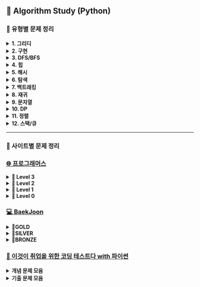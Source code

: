 ## 🍄 Algorithm Study (Python)
### 📍 유형별 문제 정리
<details>
<summary><b>1. 그리디 </b></summary>

| 출처 | 문제 이름 | 세부 유형 | 난이도 | 문제 | 풀이 | 풀이 횟수 |
|:-------------------:|:-------------:|:-----------:|:----:|:-------:|:-------:|:--------:|
| 프로그래머스 | 단속 카메라 | 그리디 | Lv3 | [문제](https://school.programmers.co.kr/learn/courses/30/lessons/42884) | [풀이](https://github.com/yougi8/CodingTestStudy/blob/main/%ED%94%84%EB%A1%9C%EA%B7%B8%EB%9E%98%EB%A8%B8%EC%8A%A4/%EB%8B%A8%EC%86%8D%EC%B9%B4%EB%A9%94%EB%9D%BC.py) | 🔥 |
| | 마법의 엘리베이터 | 그리디, 수학 | Lv2 | [문제](https://school.programmers.co.kr/learn/courses/30/lessons/148653) | [풀이](https://github.com/yougi8/CodingTestStudy/blob/main/%ED%94%84%EB%A1%9C%EA%B7%B8%EB%9E%98%EB%A8%B8%EC%8A%A4/magicElevator.py) | 🔥 | 
| | 조이스틱 | 그리디 | Lv2 | [문제](https://school.programmers.co.kr/learn/courses/30/lessons/42860) | [풀이](https://github.com/yougi8/CodingTestStudy/blob/main/%ED%94%84%EB%A1%9C%EA%B7%B8%EB%9E%98%EB%A8%B8%EC%8A%A4/%EC%A1%B0%EC%9D%B4%EC%8A%A4%ED%8B%B1.py) | 🔥 |
| | 체육복 | 연습문제 | lv1 | [문제](https://school.programmers.co.kr/learn/courses/30/lessons/42862) | [풀이](https://github.com/yougi8/CodingTestStudy/blob/main/%ED%94%84%EB%A1%9C%EA%B7%B8%EB%9E%98%EB%A8%B8%EC%8A%A4/gymSuit.py) | 🔥 | 
| 백준 | 행복 유치원 | 그리디 | Gold5 | [문제](https://www.acmicpc.net/problem/13164) | [풀이](https://github.com/yougi8/CodingTestStudy/blob/main/Baekjoon/greedy/happyKinderGarden.py) | 🔥 | 
| | 주식 | 그리디 | Silver2 | [문제](https://www.acmicpc.net/problem/11501) | [풀이](https://github.com/yougi8/CodingTestStudy/blob/main/Baekjoon/%EC%BD%94%ED%85%8C%EB%AC%B8%EC%A0%9C%EC%A7%91/%EC%A3%BC%EC%8B%9D.py) | 🔥 | 
| | 2+1 세일 | 그리디 | Silver4 | [문제](https://www.acmicpc.net/problem/11508) | [풀이](https://github.com/yougi8/CodingTestStudy/blob/main/Baekjoon/greedy/buy2get1.py) | 🔥 |
| | 로프 | 그리디 | Silver4 | [문제](https://www.acmicpc.net/problem/2217) | [풀이](https://github.com/yougi8/CodingTestStudy/blob/main/Baekjoon/greedy/rope.py) | 🔥 | 
| | 사과 담기 게임 | Silver5 | [문제](https://www.acmicpc.net/problem/2828) | [풀이](https://github.com/yougi8/CodingTestStudy/blob/main/Baekjoon/greedy/apple.py) | 🔥 |
| | 거스름돈 | Silver5 | [문제](https://www.acmicpc.net/problem/14916) | [풀이](https://github.com/yougi8/CodingTestStudy/blob/main/Baekjoon/greedy/change.py) | 🔥 | 
</details>

<details>
<summary><b>2. 구현 </b></summary>

| 출처 | 문제 이름 | 세부 유형  | 난이도 | 문제 | 풀이 | 풀이 횟수 |
|:---------:|:-----------------:|:---------:|:----:|:-------:|:-------:|:--------:|
| 프로그래머스 | 최고의 집합 | 구현 | Lv3 | [문제](https://school.programmers.co.kr/learn/courses/30/lessons/12938) | 풀이 | 🔥 |
| | 셔틀버스 | 구현+문자열 | Lv3 | [문제](https://school.programmers.co.kr/learn/courses/30/lessons/17678) | [풀이](https://github.com/yougi8/CodingTestStudy/blob/main/%ED%94%84%EB%A1%9C%EA%B7%B8%EB%9E%98%EB%A8%B8%EC%8A%A4/%EC%85%94%ED%8B%80%EB%B2%84%EC%8A%A4.py) | 🔥 |
| | 자물쇠와 열쇠 | 구현+완전탐색 | Lv3 | [문제](https://school.programmers.co.kr/learn/courses/30/lessons/60059) | [풀이](https://github.com/yougi8/CodingTestStudy/blob/main/%ED%94%84%EB%A1%9C%EA%B7%B8%EB%9E%98%EB%A8%B8%EC%8A%A4/%EC%9E%90%EB%AC%BC%EC%87%A0%EC%99%80%EC%97%B4%EC%87%A0.py) | 🔥 |
| | 풍선 터트리기 | 구현,수학 | Lv3 | [문제](https://school.programmers.co.kr/learn/courses/30/lessons/68646) | [풀이](https://github.com/yougi8/CodingTestStudy/blob/main/%ED%94%84%EB%A1%9C%EA%B7%B8%EB%9E%98%EB%A8%B8%EC%8A%A4/%ED%92%8D%EC%84%A0%ED%84%B0%EB%9C%A8%EB%A6%AC%EA%B8%B0.py) | 🔥 |  
| | 인사고과 | 구현 | Lv3 | [문제](https://school.programmers.co.kr/learn/courses/30/lessons/152995) | [풀이](https://github.com/yougi8/CodingTestStudy/blob/main/%ED%94%84%EB%A1%9C%EA%B7%B8%EB%9E%98%EB%A8%B8%EC%8A%A4/%EC%9D%B8%EC%82%AC%EA%B3%A0%EA%B3%BC.py) | 🔥 | 
| | 예상 대진표 | 구현 | Lv2 | [문제](https://school.programmers.co.kr/learn/courses/30/lessons/12985) | [풀이](https://github.com/yougi8/CodingTestStudy/blob/main/%ED%94%84%EB%A1%9C%EA%B7%B8%EB%9E%98%EB%A8%B8%EC%8A%A4/tournament.py) | 🔥 |
| | 땅따먹기 | 구현 | Lv2 | [문제](https://school.programmers.co.kr/learn/courses/30/lessons/12913) | [풀이](https://github.com/yougi8/CodingTestStudy/blob/main/%ED%94%84%EB%A1%9C%EA%B7%B8%EB%9E%98%EB%A8%B8%EC%8A%A4/%EB%95%85%EB%94%B0%EB%A8%B9%EA%B8%B0.py) | 🔥 |
| | 혼자 놀기의 달인 | 구현 | Lv2 | [문제](https://school.programmers.co.kr/learn/courses/30/lessons/131130) | [풀이](https://github.com/yougi8/CodingTestStudy/blob/main/%ED%94%84%EB%A1%9C%EA%B7%B8%EB%9E%98%EB%A8%B8%EC%8A%A4/%ED%98%BC%EC%9E%90%EB%86%80%EA%B8%B0%EC%9D%98%EB%8B%AC%EC%9D%B8.py) | 🔥 |
| | 광물 캐기 | 구현 | Lv2 | [문제](https://school.programmers.co.kr/learn/courses/30/lessons/172927) | [풀이](https://github.com/yougi8/CodingTestStudy/blob/main/%ED%94%84%EB%A1%9C%EA%B7%B8%EB%9E%98%EB%A8%B8%EC%8A%A4/%EA%B4%91%EB%AC%BC%EC%BA%90%EA%B8%B0.py) | 🔥 | 
| | 연속된 부분 수열의 합 | 구현, 투포인터 | Lv2 | [문제](https://school.programmers.co.kr/learn/courses/30/lessons/178870) | [풀이](https://github.com/yougi8/CodingTestStudy/blob/main/%ED%94%84%EB%A1%9C%EA%B7%B8%EB%9E%98%EB%A8%B8%EC%8A%A4/%EC%97%B0%EC%86%8D%EB%90%9C%EB%B6%80%EB%B6%84%EC%88%98%EC%97%B4%EC%9D%98%ED%95%A9.py) | 🔥 | 
| | 두 정수 사이의 합 | 연습문제 | Lv1 | [문제](https://school.programmers.co.kr/learn/courses/30/lessons/12912) | [풀이](https://github.com/yougi8/CodingTestStudy/blob/main/%ED%94%84%EB%A1%9C%EA%B7%B8%EB%9E%98%EB%A8%B8%EC%8A%A4/int_sum.py) | 🔥 |
| | 직사각형 별찍기 | 연습문제 | Lv1 | [문제](https://school.programmers.co.kr/learn/courses/30/lessons/12969) | [풀이](https://github.com/yougi8/CodingTestStudy/blob/main/%ED%94%84%EB%A1%9C%EA%B7%B8%EB%9E%98%EB%A8%B8%EC%8A%A4/rectangleStar.py) | 🔥 | 
| | 부족한 금액 계산하기 | 연습문제, 수학 | Lv1 | [문제](https://school.programmers.co.kr/learn/courses/30/lessons/82612) | [풀이](https://github.com/yougi8/CodingTestStudy/blob/main/%ED%94%84%EB%A1%9C%EA%B7%B8%EB%9E%98%EB%A8%B8%EC%8A%A4/lessCost.py) | 🔥 |
| | 바탕화면 정리하기 | 연습문제, 최단거리 | Lv1 | [문제](https://school.programmers.co.kr/learn/courses/30/lessons/161990) | [풀이](https://github.com/yougi8/CodingTestStudy/blob/main/%ED%94%84%EB%A1%9C%EA%B7%B8%EB%9E%98%EB%A8%B8%EC%8A%A4/window.py) | 🔥 | 
| | 콜라츠 추측 | 연습문제 | Lv1 | [문제](https://school.programmers.co.kr/learn/courses/30/lessons/12943) | [풀이](https://github.com/yougi8/CodingTestStudy/blob/main/%ED%94%84%EB%A1%9C%EA%B7%B8%EB%9E%98%EB%A8%B8%EC%8A%A4/collatz.py) | 🔥 |
| | 카페 확장 | 구현 | pccp | [문제](https://school.programmers.co.kr/learn/courses/15009/lessons/121689) | 풀이 | 🔥 |
| | 실습용 로봇 | 구현 | pccp | [문제](https://school.programmers.co.kr/learn/courses/15009/lessons/121687) | 풀이 | 🔥 | 
| 백준 | 상어 초등학교 | 구현 | Gold5 | [문제](https://www.acmicpc.net/problem/21608) | [풀이](https://github.com/yougi8/CodingTestStudy/blob/main/Baekjoon/%EC%83%81%EC%96%B4%EC%B4%88%EB%93%B1%ED%95%99%EA%B5%90.py) | 🔥 | 
| | 벌집 | 구현, 수학 | Bronze2 | [문제](https://www.acmicpc.net/problem/2292) | [풀이](https://github.com/yougi8/CodingTestStudy/blob/main/Baekjoon/%EC%BD%94%ED%85%8C%EB%AC%B8%EC%A0%9C%EC%A7%91/%EB%B2%8C%EC%A7%91.py) | 🔥 | 
| | ZOAC4 | 구현, 수학 | Bronze3 | [문제](https://www.acmicpc.net/problem/23971) | [풀이](https://github.com/yougi8/CodingTestStudy/blob/main/Baekjoon/%EC%BD%94%ED%85%8C%EB%AC%B8%EC%A0%9C%EC%A7%91/zoac4.py) | 🔥 |
| | 삼각형과 세 변 | 구현, 수학 | Bronze3 | [문제](https://www.acmicpc.net/problem/5073) | [풀이](https://github.com/yougi8/CodingTestStudy/blob/main/Baekjoon/%EC%BD%94%ED%85%8C%EB%AC%B8%EC%A0%9C%EC%A7%91/%EC%82%BC%EA%B0%81%ED%98%95%EA%B3%BC%EC%84%B8%EB%B3%80.py) | 🔥 |

</details>

<details>
<summary><b>3. DFS/BFS </b></summary>

| 출처 | 문제 이름 | 세부 유형 | 난이도 | 문제 | 풀이 | 풀이 횟수 |
|:-----------------:|:------------:|:---------:|:----:|:-------:|:-------:|:--------:|
| 프로그래머스 | 가장 먼 노드 | BFS | Lv3 | [문제](https://school.programmers.co.kr/learn/courses/30/lessons/49189) | 풀이 | 🔥 |
| | 여행 경로 | DFS | Lv3 | [문제](https://school.programmers.co.kr/learn/courses/30/lessons/43164) | 풀이 | 🔥 |
| | 네트워크 | DFS | Lv3 | [문제](https://school.programmers.co.kr/learn/courses/30/lessons/43162) | [풀이](https://github.com/yougi8/CodingTestStudy/blob/main/%ED%94%84%EB%A1%9C%EA%B7%B8%EB%9E%98%EB%A8%B8%EC%8A%A4/network.py) | 🔥 |
| | 부대복귀 | BFS | Lv3 | [문제](https://school.programmers.co.kr/learn/courses/30/lessons/132266) | [풀이](https://github.com/yougi8/CodingTestStudy/blob/main/%ED%94%84%EB%A1%9C%EA%B7%B8%EB%9E%98%EB%A8%B8%EC%8A%A4/%EB%B6%80%EB%8C%80%EB%B3%B5%EA%B7%80.py) | 🔥 |
| | 순위 | BFS | Lv3 | [문제](https://school.programmers.co.kr/learn/courses/30/lessons/49191) | 풀이 | 🔥 | 
| | 피로도 | | Lv2 | [문제](https://school.programmers.co.kr/learn/courses/30/lessons/87946) | 풀이 | 🔥 | 
| | 리코쳇 로봇 | BFS | Lv2 | [문제](https://school.programmers.co.kr/learn/courses/30/lessons/169199) | 풀이 | 🔥 |
| | 거리두기 확인하기 | DFS | Lv2 | [문제](https://school.programmers.co.kr/learn/courses/30/lessons/81302) | 풀이 | 🔥 |
| | 석유시추 | DFS | Lv2 | [문제](https://school.programmers.co.kr/learn/courses/30/lessons/131130) | [풀이](https://github.com/yougi8/CodingTestStudy/blob/main/%ED%94%84%EB%A1%9C%EA%B7%B8%EB%9E%98%EB%A8%B8%EC%8A%A4/%EC%84%9D%EC%9C%A0%EC%8B%9C%EC%B6%94.py) | 🔥 | 
| | 보물지도 | | pccp | [문제](https://school.programmers.co.kr/learn/courses/15009/lessons/121690) | 풀이 | 🔥 |
| 백준 | 아기 상어 | BFS | Gold3 | [문제](https://www.acmicpc.net/problem/16236) | [풀이](https://github.com/yougi8/CodingTestStudy/blob/main/Baekjoon/babyShark.py) | 🔥 | 
| | 토마토 | BFS | Gold5 | [문제](https://www.acmicpc.net/problem/7576) | [풀이](https://github.com/yougi8/CodingTestStudy/blob/main/Baekjoon/dfs_bfs/bfs_tomato.py) | 🔥 | 
| | 나이트의 이동 | BFS | Silver1 | [문제](https://www.acmicpc.net/problem/7562) | [풀이](https://github.com/yougi8/CodingTestStudy/blob/main/Baekjoon/dfs_bfs/knight_move.py) | 🔥 |
| | 숨바꼭질 | BFS | Silver1 | [문제](https://www.acmicpc.net/problem/1697) | [풀이](https://github.com/yougi8/CodingTestStudy/blob/main/Baekjoon/dfs_bfs/bfs_hideAndSeek.py) | 🔥 |
| | 스타트링크 | BFS | Silver1 | [문제](https://www.acmicpc.net/problem/5014) | [풀이](https://github.com/yougi8/CodingTestStudy/blob/main/Baekjoon/dfs_bfs/bfs_startLink.py) | 🔥 |
| | 쉬운 최단거리 | BFS | Silver1 | [문제](https://www.acmicpc.net/problem/14940) | [풀이](https://github.com/yougi8/CodingTestStudy/blob/main/Baekjoon/%EC%89%AC%EC%9A%B4%EC%B5%9C%EB%8B%A8%EA%B1%B0%EB%A6%AC.py) | 🔥 | 
| | 유기농 배추 | DFS | Silver2 | [문제](https://www.acmicpc.net/problem/1012) | [풀이](https://github.com/yougi8/CodingTestStudy/blob/main/Baekjoon/dfs_bfs/dfs_cabbage_recursive.py) | 🔥 |
| | 특정 거리의 도시 찾기 | BFS | Silver2 | [문제](https://www.acmicpc.net/problem/18352) | [풀이](https://github.com/yougi8/CodingTestStudy/blob/main/%EC%9D%B4%EC%BD%94%ED%85%8C/%EA%B8%B0%EC%B6%9C%EB%AC%B8%EC%A0%9C/13_DFS_BFS/test_15_distanceCity.py) | 🔥 |
</details>

<details>
<summary><b>4. 힙 </b></summary>

| 출처 | 문제 이름 | 세부 유형 | 난이도 | 문제 | 풀이 | 풀이 횟수 |
|:-----------------:|:------------:|:---------:|:----:|:-------:|:-------:|:--------:|
| 프로그래머스 | 이중우선순위큐 | 힙 | Lv3 | [문제](https://school.programmers.co.kr/learn/courses/30/lessons/42628) | [풀이](https://github.com/yougi8/CodingTestStudy/blob/main/%ED%94%84%EB%A1%9C%EA%B7%B8%EB%9E%98%EB%A8%B8%EC%8A%A4/%EC%9D%B4%EC%A4%91%EC%9A%B0%EC%84%A0%EC%88%9C%EC%9C%84%ED%81%90.py) | 🔥 |
| | 디펜스 게임 | 힙 | Lv2 | [문제](https://school.programmers.co.kr/learn/courses/30/lessons/142085) | [풀이](https://github.com/yougi8/CodingTestStudy/blob/main/%ED%94%84%EB%A1%9C%EA%B7%B8%EB%9E%98%EB%A8%B8%EC%8A%A4/%EB%94%94%ED%8E%9C%EC%8A%A4%EA%B2%8C%EC%9E%84.py) | 🔥 |
| | 더 맵게 | 힙 | Lv2 | [문제](https://school.programmers.co.kr/learn/courses/30/lessons/42626) | [풀이](https://github.com/yougi8/CodingTestStudy/blob/main/%ED%94%84%EB%A1%9C%EA%B7%B8%EB%9E%98%EB%A8%B8%EC%8A%A4/%EB%8D%94%EB%A7%B5%EA%B2%8C.py) | 🔥 |  
| | 운영체제 | 힙 | pccp | [문제](https://school.programmers.co.kr/learn/courses/15008/lessons/121686) | [풀이](https://github.com/yougi8/CodingTestStudy/blob/main/%ED%94%84%EB%A1%9C%EA%B7%B8%EB%9E%98%EB%A8%B8%EC%8A%A4/pccp_1_4_%EC%9A%B4%EC%98%81%EC%B2%B4%EC%A0%9C.py) | 🔥 | 
| | 신입사원 교육 | 힙 | pccp | [문제](https://school.programmers.co.kr/learn/courses/15009/lessons/121688) | 풀이 | 🔥 |
| 백준 | 최소힙 | 힙 | Silver2 | [문제](https://www.acmicpc.net/problem/1927) | [풀이](https://github.com/yougi8/CodingTestStudy/blob/main/Baekjoon/%EC%BD%94%ED%85%8C%EB%AC%B8%EC%A0%9C%EC%A7%91/%EC%B5%9C%EC%86%8C%ED%9E%99.py) | 🔥 | 
</details>

<details>
<summary><b>5. 해시 </b></summary>

| 출처 | 문제 이름 | 세부 유형 | 난이도 | 문제 | 풀이 | 풀이 횟수 |
|:-----------------:|:------------:|:---------:|:----:|:-------:|:-------:|:--------:|
| 프로그래머스 | 베스트앨범 | 해시 | Lv3 | [문제](https://school.programmers.co.kr/learn/courses/30/lessons/42579) | [풀이](https://github.com/yougi8/CodingTestStudy/blob/main/%ED%94%84%EB%A1%9C%EA%B7%B8%EB%9E%98%EB%A8%B8%EC%8A%A4/%EB%B2%A0%EC%8A%A4%ED%8A%B8%EC%95%A8%EB%B2%94.py) | 🔥 |
| | 의상 | 해시 | Lv2 | [문제](https://school.programmers.co.kr/learn/courses/30/lessons/42578) | [풀이](https://github.com/yougi8/CodingTestStudy/blob/main/%ED%94%84%EB%A1%9C%EA%B7%B8%EB%9E%98%EB%A8%B8%EC%8A%A4/%EC%8B%A4%EC%8A%B5/%EB%94%95%EC%85%94%EB%84%88%EB%A6%AC(%ED%95%B4%EC%8B%9C%EB%A7%B5)/%EC%9D%98%EC%83%81.py) | 🔥 |
| | 전화번호 목록 | 해시 | Lv2 | [문제](https://school.programmers.co.kr/learn/courses/30/lessons/42577) | [풀이](https://github.com/yougi8/CodingTestStudy/blob/main/%ED%94%84%EB%A1%9C%EA%B7%B8%EB%9E%98%EB%A8%B8%EC%8A%A4/%EC%8B%A4%EC%8A%B5/%EB%94%95%EC%85%94%EB%84%88%EB%A6%AC(%ED%95%B4%EC%8B%9C%EB%A7%B5)/%EC%9D%98%EC%83%81.py) | 🔥 |
| | 할인 행사 | 해시 | Lv2 | [문제](https://school.programmers.co.kr/learn/courses/30/lessons/131127) | [풀이](https://github.com/yougi8/CodingTestStudy/blob/main/%ED%94%84%EB%A1%9C%EA%B7%B8%EB%9E%98%EB%A8%B8%EC%8A%A4/%ED%95%A0%EC%9D%B8%ED%96%89%EC%82%AC.py) | 🔥 | 
| | 시소 짝꿍 | 해시 | Lv2 | [문제](https://school.programmers.co.kr/learn/courses/30/lessons/152996) | 풀이() | 🔥 |
| | 성격 유형 검사하기 | 연습문제 | Lv1 | [문제](https://school.programmers.co.kr/learn/courses/30/lessons/118666) | [풀이](https://github.com/yougi8/CodingTestStudy/blob/main/%ED%94%84%EB%A1%9C%EA%B7%B8%EB%9E%98%EB%A8%B8%EC%8A%A4/mbti.py) | 🔥 | 
| | 완주하지 못한 선수 | 연습문제 | Lv1 | [문제](https://school.programmers.co.kr/learn/courses/30/lessons/42576) | [풀이](https://github.com/yougi8/CodingTestStudy/blob/main/%ED%94%84%EB%A1%9C%EA%B7%B8%EB%9E%98%EB%A8%B8%EC%8A%A4/%EC%8B%A4%EC%8A%B5/%EB%94%95%EC%85%94%EB%84%88%EB%A6%AC(%ED%95%B4%EC%8B%9C%EB%A7%B5)/%EC%99%84%EC%A3%BC%ED%95%98%EC%A7%80%EB%AA%BB%ED%95%9C%EC%84%A0%EC%88%98.py) | 🔥 | 
| 백준 | 가희와 키워드 | 해시 | Silver3 | [문제](https://acmicpc.net/problem/22233) | [풀이](https://github.com/yougi8/CodingTestStudy/blob/main/Baekjoon/%EC%BD%94%ED%85%8C%EB%AC%B8%EC%A0%9C%EC%A7%91/%EA%B0%80%ED%9D%AC%EC%99%80%ED%82%A4%EC%9B%8C%EB%93%9C.py) | 🔥 | 

</details>

<details>
<summary><b>6. 탐색 </b></summary>

| 출처 | 문제 이름 | 세부 유형 | 난이도 | 문제 | 풀이 | 풀이 횟수 |
|:-----------------:|:------------:|:---------:|:----:|:-------:|:-------:|:--------:|
| 프로그래머스 | 합승 택시 요금 | 플로이드 워셜 | Lv3 | [문제](https://school.programmers.co.kr/learn/courses/30/lessons/72413) | [풀이](https://github.com/yougi8/CodingTestStudy/blob/main/%ED%94%84%EB%A1%9C%EA%B7%B8%EB%9E%98%EB%A8%B8%EC%8A%A4/%ED%95%A9%EC%8A%B9%ED%83%9D%EC%8B%9C%EC%9A%94%EA%B8%88.py) | 🔥 |
| | 입국심사 | 이진탐색 | Lv3 | [문제](https://school.programmers.co.kr/learn/courses/30/lessons/43238) | 풀이 | 🔥 |
| | 피로도 | 완전탐색 | Lv2 | [문제](https://school.programmers.co.kr/learn/courses/30/lessons/87946) | 풀이 | 🔥 |
| | 점찍기 | 완전탐색 | Lv2 | [문제](https://school.programmers.co.kr/learn/courses/30/lessons/140107) | [풀이](https://github.com/yougi8/CodingTestStudy/blob/main/%ED%94%84%EB%A1%9C%EA%B7%B8%EB%9E%98%EB%A8%B8%EC%8A%A4/%EC%A0%90%EC%B0%8D%EA%B8%B0.py) | 🔥 | 

</details>

<details>
<summary><b>7. 백트래킹 </b></summary>

| 출처 | 문제 이름 | 세부 유형 | 난이도 | 문제 | 풀이 | 풀이 횟수 |
|:-----------------:|:------------:|:---------:|:----:|:-------:|:-------:|:--------:|
| 프로그래머스 | n-queen | 백트래킹 | Lv2 | [문제](https://school.programmers.co.kr/learn/courses/30/lessons/12952) | [풀이](https://github.com/yougi8/CodingTestStudy/blob/main/%ED%94%84%EB%A1%9C%EA%B7%B8%EB%9E%98%EB%A8%B8%EC%8A%A4/nqueen.py) | 🔥 |
</details>

<details>
<summary><b>8. 재귀 </b></summary>

| 출처 | 문제 이름 | 세부 유형 | 난이도 | 문제 | 풀이 | 풀이 횟수 |
|:-----------------:|:------------:|:---------:|:----:|:-------:|:-------:|:--------:|
| 프로그래머스 | 하노이의 탑 | 재귀 | Lv2 | [문제](https://school.programmers.co.kr/learn/courses/30/lessons/12946) | [풀이](https://github.com/yougi8/CodingTestStudy/blob/main/%ED%94%84%EB%A1%9C%EA%B7%B8%EB%9E%98%EB%A8%B8%EC%8A%A4/hanoi_top.py) | 🔥 | 
</details>

<details>
<summary><b>9. 문자열 </b></summary>

| 출처 | 문제 이름 | 세부 유형 | 난이도 | 문제 | 풀이 | 풀이 횟수 |
|:-----------------:|:------------:|:---------:|:----:|:-------:|:-------:|:--------:|
| 프로그래머스 | 가장 긴 팰린드롬 | 문자열 | Lv3 | [문제](https://school.programmers.co.kr/learn/courses/30/lessons/12904) | [풀이](https://github.com/yougi8/CodingTestStudy/blob/main/%ED%94%84%EB%A1%9C%EA%B7%B8%EB%9E%98%EB%A8%B8%EC%8A%A4/%ED%8C%B0%EB%A6%B0%EB%93%9C%EB%A1%AC.py) | 🔥 |
| | 문자열 압축 | 문자열 | Lv2 | [문제](https://school.programmers.co.kr/learn/courses/30/lessons/60057) | [풀이](https://github.com/yougi8/CodingTestStudy/blob/main/%EC%9D%B4%EC%BD%94%ED%85%8C/%EA%B8%B0%EC%B6%9C%EB%AC%B8%EC%A0%9C/12_%EA%B5%AC%ED%98%84/q10_stringCompress.py) | 🔥 | 
| | 핸드폰 번호 가리기 | 연습문제 | lv1 | [문제](https://school.programmers.co.kr/learn/courses/30/lessons/12948) | [풀이](https://github.com/yougi8/CodingTestStudy/blob/main/%ED%94%84%EB%A1%9C%EA%B7%B8%EB%9E%98%EB%A8%B8%EC%8A%A4/phoneNumber.py) | 🔥 | 
| | 문자열을 정수로 바꾸기 | 연습문제 | Lv1 | [문제](https://school.programmers.co.kr/learn/courses/30/lessons/12925) | [풀이](https://github.com/yougi8/CodingTestStudy/blob/main/%ED%94%84%EB%A1%9C%EA%B7%B8%EB%9E%98%EB%A8%B8%EC%8A%A4/stringToInt.py) | 🔥 |
| | 숫자 문자열과 영단어 | 연습문제 | Lv1 | [문제](https://school.programmers.co.kr/learn/courses/30/lessons/81301) | [풀이](https://github.com/yougi8/CodingTestStudy/blob/main/%ED%94%84%EB%A1%9C%EA%B7%B8%EB%9E%98%EB%A8%B8%EC%8A%A4/numStrEng.py) | 🔥 | 
| | 수박수박수박수박수박수? | 연습문제 | Lv1 | [문제](https://school.programmers.co.kr/learn/courses/30/lessons/12922) | [풀이](https://github.com/yougi8/CodingTestStudy/blob/main/%ED%94%84%EB%A1%9C%EA%B7%B8%EB%9E%98%EB%A8%B8%EC%8A%A4/watermelon.py) | 🔥 | 
| | 크기가 작은 부분 문자열 | 연습문제 | Lv1 | [문제](https://school.programmers.co.kr/learn/courses/30/lessons/147355) | [풀이](https://github.com/yougi8/CodingTestStudy/commit/90b7a8c7d2dd1e68dd9944a43c0fad10fad6c412) | 🔥 | 
| | 둘만의 암호 | 연습문제 | Lv1 | [문제](https://school.programmers.co.kr/learn/courses/30/lessons/155652) | [풀이](https://github.com/yougi8/CodingTestStudy/blob/main/%ED%94%84%EB%A1%9C%EA%B7%B8%EB%9E%98%EB%A8%B8%EC%8A%A4/twoSecret.py) | 🔥 | 
| | 가운데 글자 가져오기 | 연습문제 | Lv1 | [문제](https://school.programmers.co.kr/learn/courses/30/lessons/12903) | [풀이](https://github.com/yougi8/CodingTestStudy/blob/main/%ED%94%84%EB%A1%9C%EA%B7%B8%EB%9E%98%EB%A8%B8%EC%8A%A4/getMid.py) | 🔥 |
| | 가장 가까운 같은 글자 | 연습문제 | Lv1 | [문제](https://school.programmers.co.kr/learn/courses/30/lessons/142086) | [풀이](https://github.com/yougi8/CodingTestStudy/blob/main/%ED%94%84%EB%A1%9C%EA%B7%B8%EB%9E%98%EB%A8%B8%EC%8A%A4/%EC%8B%A4%EC%8A%B5/%EB%94%95%EC%85%94%EB%84%88%EB%A6%AC(%ED%95%B4%EC%8B%9C%EB%A7%B5)/%EA%B0%80%EC%9E%A5%EA%B0%80%EA%B9%8C%EC%9A%B4%EA%B0%99%EC%9D%80%EA%B8%80%EC%9E%90.py) | 🔥 | 
| 백준 | 타노스 | 문자열 | Silver3 | [문제](https://www.acmicpc.net/problem/20310) | [풀이](https://github.com/yougi8/CodingTestStudy/blob/main/Baekjoon/%EC%BD%94%ED%85%8C%EB%AC%B8%EC%A0%9C%EC%A7%91/%ED%83%80%EB%85%B8%EC%8A%A4.py) | 🔥 | 
</details>

<details>
<summary><b>10. DP </b></summary>

| 출처 | 문제 이름 | 세부 유형 | 난이도 | 문제 | 풀이 | 풀이 횟수 |
|:-----------------:|:------------:|:---------:|:----:|:-------:|:-------:|:--------:|
| 프로그래머스 | 연속 펄스 부분 수열의 합 | Lv3 | [문제](https://school.programmers.co.kr/learn/courses/30/lessons/161988) | [풀이](https://github.com/yougi8/CodingTestStudy/blob/main/%ED%94%84%EB%A1%9C%EA%B7%B8%EB%9E%98%EB%A8%B8%EC%8A%A4/%EC%97%B0%EC%86%8D%ED%8E%84%EC%8A%A4%EB%B6%80%EB%B6%84%EC%88%98%EC%97%B4%EC%9D%98%ED%95%A9.py) | 🔥 |  
| | 멀리 뛰기 | DP | Lv2 | [문제](https://school.programmers.co.kr/learn/courses/30/lessons/12914) | [풀이](https://github.com/yougi8/CodingTestStudy/commit/477a93dddc993cc220eb88348cb6a8576ffe78c0) | 🔥 |
| | 숫자 변환하기 | DP | Lv2 | [문제](https://school.programmers.co.kr/learn/courses/30/lessons/154538) | 풀이 | 🔥 |
| 백준 | 1로 만들기 | DP | Silver3 | [문제](https://www.acmicpc.net/problem/1463) | [풀이](https://github.com/yougi8/CodingTestStudy/blob/main/Baekjoon/dp/dp_makeOne.py) | 🔥 |
| | 이친수 | DP | Silver3 | [문제](https://www.acmicpc.net/problem/2193) | [풀이](https://github.com/yougi8/CodingTestStudy/blob/main/Baekjoon/dp/dp_pinary.py) | 🔥 |
| | 계단 오르기 | DP | Silver3 | [문제](https://www.acmicpc.net/problem/2579) | [풀이](https://github.com/yougi8/CodingTestStudy/blob/main/Baekjoon/dp/dp_stairs.py) | 🔥 | 
| | 돌 게임 | DP | Silver5 | [문제](https://www.acmicpc.net/problem/9655) | [풀이](https://github.com/yougi8/CodingTestStudy/blob/main/Baekjoon/dp/dp_stone.py) | 🔥 | 
</details>

<details>
<summary><b>11. 정렬 </b></summary>

| 출처 | 문제 이름 | 세부 유형 | 난이도 | 문제 | 풀이 | 풀이 횟수 |
|:-----------------:|:------------:|:---------:|:----:|:-------:|:-------:|:--------:|
| 백준 | 카드 정렬하기 | 정렬, 힙 | Gold4 | [문제](https://www.acmicpc.net/problem/1715) | [풀이](https://github.com/yougi8/CodingTestStudy/blob/main/%EC%9D%B4%EC%BD%94%ED%85%8C/%EA%B8%B0%EC%B6%9C%EB%AC%B8%EC%A0%9C/14_%EC%A0%95%EB%A0%AC/test_26_card.py) | 🔥 | 
</details>

<details>
<summary><b>12. 스택/큐</b></summary>

| 출처 | 문제 이름 | 세부 유형 | 난이도 | 문제 | 풀이 | 풀이 횟수 |
|:-----------------:|:------------:|:---------:|:----:|:-------:|:-------:|:--------:|
| 프로그래머스 | 기능개발 | 스택/큐 | Lv2 | [문제](https://school.programmers.co.kr/learn/courses/30/lessons/42586) | [풀이](https://github.com/yougi8/CodingTestStudy/blob/main/%ED%94%84%EB%A1%9C%EA%B7%B8%EB%9E%98%EB%A8%B8%EC%8A%A4/functionCreate.py) | 🔥 | 
| | 햄버거 만들기 | 연습문제 | Lv1 | [문제](https://school.programmers.co.kr/learn/courses/30/lessons/133502) | [풀이](https://github.com/yougi8/CodingTestStudy/blob/main/%ED%94%84%EB%A1%9C%EA%B7%B8%EB%9E%98%EB%A8%B8%EC%8A%A4/hamburger.py) | 🔥 | 
</details>

---
### 📍 사이트별 문제 정리

### [🌐 프로그래머스](https://school.programmers.co.kr/learn/challenges?order=recent)
 <details>
  <summary><b>🦅 Level 3</b></summary>
  <div markdown="1">
   
- 멀리 뛰기 - [문제](https://school.programmers.co.kr/learn/courses/30/lessons/12914) / [내 코드](https://github.com/yougi8/CodingTestStudy/commit/477a93dddc993cc220eb88348cb6a8576ffe78c0)
- 가장 먼 노드 - [문제](https://school.programmers.co.kr/learn/courses/30/lessons/49189)
- 입국 심사 - [문제](https://school.programmers.co.kr/learn/courses/30/lessons/43238)
- 여행 경로 - [문제](https://school.programmers.co.kr/learn/courses/30/lessons/43164)
- 최고의 집합 - [문제](https://school.programmers.co.kr/learn/courses/30/lessons/12938)
- 네트워크 - [문제](https://school.programmers.co.kr/learn/courses/30/lessons/43162) / [내 코드](https://github.com/yougi8/CodingTestStudy/blob/main/%ED%94%84%EB%A1%9C%EA%B7%B8%EB%9E%98%EB%A8%B8%EC%8A%A4/network.py)
- 셔틀버스 - [문제](https://school.programmers.co.kr/learn/courses/30/lessons/17678) / [내 코드](https://github.com/yougi8/CodingTestStudy/blob/main/%ED%94%84%EB%A1%9C%EA%B7%B8%EB%9E%98%EB%A8%B8%EC%8A%A4/%EC%85%94%ED%8B%80%EB%B2%84%EC%8A%A4.py)
- 부대복귀 - [문제](https://school.programmers.co.kr/learn/courses/30/lessons/132266) / [내 코드](https://github.com/yougi8/CodingTestStudy/blob/main/%ED%94%84%EB%A1%9C%EA%B7%B8%EB%9E%98%EB%A8%B8%EC%8A%A4/%EB%B6%80%EB%8C%80%EB%B3%B5%EA%B7%80.py)
- 합승 택시 요금 - [문제](https://school.programmers.co.kr/learn/courses/30/lessons/72413) / [내 코드](https://github.com/yougi8/CodingTestStudy/blob/main/%ED%94%84%EB%A1%9C%EA%B7%B8%EB%9E%98%EB%A8%B8%EC%8A%A4/%ED%95%A9%EC%8A%B9%ED%83%9D%EC%8B%9C%EC%9A%94%EA%B8%88.py)
- 순위 - [문제](https://school.programmers.co.kr/learn/courses/30/lessons/49191)
- 풍선 터트리기 - [문제](https://school.programmers.co.kr/learn/courses/30/lessons/68646) / [내 코드](https://github.com/yougi8/CodingTestStudy/blob/main/%ED%94%84%EB%A1%9C%EA%B7%B8%EB%9E%98%EB%A8%B8%EC%8A%A4/%ED%92%8D%EC%84%A0%ED%84%B0%EB%9C%A8%EB%A6%AC%EA%B8%B0.py)
- 자물쇠와 열쇠 - [문제](https://school.programmers.co.kr/learn/courses/30/lessons/60059) / [내 코드](https://github.com/yougi8/CodingTestStudy/blob/main/%ED%94%84%EB%A1%9C%EA%B7%B8%EB%9E%98%EB%A8%B8%EC%8A%A4/%EC%9E%90%EB%AC%BC%EC%87%A0%EC%99%80%EC%97%B4%EC%87%A0.py)
- 가장 긴 팰린드롬 - [문제](https://school.programmers.co.kr/learn/courses/30/lessons/12904) / [내 코드](https://github.com/yougi8/CodingTestStudy/blob/main/%ED%94%84%EB%A1%9C%EA%B7%B8%EB%9E%98%EB%A8%B8%EC%8A%A4/%ED%8C%B0%EB%A6%B0%EB%93%9C%EB%A1%AC.py)
- 단속 카메라 - [문제](https://school.programmers.co.kr/learn/courses/30/lessons/42884) / [내 코드](https://github.com/yougi8/CodingTestStudy/blob/main/%ED%94%84%EB%A1%9C%EA%B7%B8%EB%9E%98%EB%A8%B8%EC%8A%A4/%EB%8B%A8%EC%86%8D%EC%B9%B4%EB%A9%94%EB%9D%BC.py)
- 이중우선순위큐 - [문제](https://school.programmers.co.kr/learn/courses/30/lessons/42628)  [내 코드](https://github.com/yougi8/CodingTestStudy/blob/main/%ED%94%84%EB%A1%9C%EA%B7%B8%EB%9E%98%EB%A8%B8%EC%8A%A4/%EC%9D%B4%EC%A4%91%EC%9A%B0%EC%84%A0%EC%88%9C%EC%9C%84%ED%81%90.py)
- 베스트앨범 - [문제](https://school.programmers.co.kr/learn/courses/30/lessons/42579)  [내 코드](https://github.com/yougi8/CodingTestStudy/blob/main/%ED%94%84%EB%A1%9C%EA%B7%B8%EB%9E%98%EB%A8%B8%EC%8A%A4/%EB%B2%A0%EC%8A%A4%ED%8A%B8%EC%95%A8%EB%B2%94.py)
  
  </div>
 </details>

 <details>
 <summary><b>🐇 Level 2</b></summary>
 <div markdown="1">
  
- 마법의 엘리베이터 - [문제](https://school.programmers.co.kr/learn/courses/30/lessons/148653) / [내 코드](https://github.com/yougi8/CodingTestStudy/blob/main/%ED%94%84%EB%A1%9C%EA%B7%B8%EB%9E%98%EB%A8%B8%EC%8A%A4/magicElevator.py)
- 예상 대진표 - [문제](https://school.programmers.co.kr/learn/courses/30/lessons/12985) / [내 코드](https://github.com/yougi8/CodingTestStudy/blob/main/%ED%94%84%EB%A1%9C%EA%B7%B8%EB%9E%98%EB%A8%B8%EC%8A%A4/tournament.py)
- 기능개발 - [문제](https://school.programmers.co.kr/learn/courses/30/lessons/42586) / [내 코드](https://github.com/yougi8/CodingTestStudy/blob/main/%ED%94%84%EB%A1%9C%EA%B7%B8%EB%9E%98%EB%A8%B8%EC%8A%A4/functionCreate.py)
- 문자열 압축 - [문제](https://school.programmers.co.kr/learn/courses/30/lessons/60057) / [내 코드](https://github.com/yougi8/CodingTestStudy/blob/main/%EC%9D%B4%EC%BD%94%ED%85%8C/%EA%B8%B0%EC%B6%9C%EB%AC%B8%EC%A0%9C/12_%EA%B5%AC%ED%98%84/q10_stringCompress.py)
- 하노이의 탑 - [문제](https://school.programmers.co.kr/learn/courses/30/lessons/12946) / [내 코드](https://github.com/yougi8/CodingTestStudy/blob/main/%ED%94%84%EB%A1%9C%EA%B7%B8%EB%9E%98%EB%A8%B8%EC%8A%A4/hanoi_top.py)
- 피로도 - [문제](https://school.programmers.co.kr/learn/courses/30/lessons/87946)
- nqueen - [문제](https://school.programmers.co.kr/learn/courses/30/lessons/12952) / [내 코드](https://github.com/yougi8/CodingTestStudy/blob/main/%ED%94%84%EB%A1%9C%EA%B7%B8%EB%9E%98%EB%A8%B8%EC%8A%A4/nqueen.py)
- 리코쳇 로봇 - [문제](https://school.programmers.co.kr/learn/courses/30/lessons/169199)
- 거리두기 확인하기 - [문제](https://school.programmers.co.kr/learn/courses/30/lessons/81302)
- 땅따먹기 - [문제](https://school.programmers.co.kr/learn/courses/30/lessons/12913) / [내 코드](https://github.com/yougi8/CodingTestStudy/blob/main/%ED%94%84%EB%A1%9C%EA%B7%B8%EB%9E%98%EB%A8%B8%EC%8A%A4/%EB%95%85%EB%94%B0%EB%A8%B9%EA%B8%B0.py)
- 석유시추 - [문제](https://school.programmers.co.kr/learn/courses/30/lessons/131130) / [내 코드](https://github.com/yougi8/CodingTestStudy/blob/main/%ED%94%84%EB%A1%9C%EA%B7%B8%EB%9E%98%EB%A8%B8%EC%8A%A4/%EC%84%9D%EC%9C%A0%EC%8B%9C%EC%B6%94.py)
- 혼자 놀기의 달인 - [문제](https://school.programmers.co.kr/learn/courses/30/lessons/131130) / [내 코드](https://github.com/yougi8/CodingTestStudy/blob/main/%ED%94%84%EB%A1%9C%EA%B7%B8%EB%9E%98%EB%A8%B8%EC%8A%A4/%ED%98%BC%EC%9E%90%EB%86%80%EA%B8%B0%EC%9D%98%EB%8B%AC%EC%9D%B8.py)
- 조이스틱 - [문제](https://school.programmers.co.kr/learn/courses/30/lessons/42860) / [내 코드](https://github.com/yougi8/CodingTestStudy/blob/main/%ED%94%84%EB%A1%9C%EA%B7%B8%EB%9E%98%EB%A8%B8%EC%8A%A4/%EC%A1%B0%EC%9D%B4%EC%8A%A4%ED%8B%B1.py)
- 점찍기 - [문제](https://school.programmers.co.kr/learn/courses/30/lessons/140107) / [내 코드](https://github.com/yougi8/CodingTestStudy/blob/main/%ED%94%84%EB%A1%9C%EA%B7%B8%EB%9E%98%EB%A8%B8%EC%8A%A4/%EC%A0%90%EC%B0%8D%EA%B8%B0.py)
- 디펜스 게임 - [문제](https://school.programmers.co.kr/learn/courses/30/lessons/142085) / [내 코드](https://github.com/yougi8/CodingTestStudy/blob/main/%ED%94%84%EB%A1%9C%EA%B7%B8%EB%9E%98%EB%A8%B8%EC%8A%A4/%EB%94%94%ED%8E%9C%EC%8A%A4%EA%B2%8C%EC%9E%84.py)
- 의상 - [문제](https://school.programmers.co.kr/learn/courses/30/lessons/42578) / [내 코드](https://github.com/yougi8/CodingTestStudy/blob/main/%ED%94%84%EB%A1%9C%EA%B7%B8%EB%9E%98%EB%A8%B8%EC%8A%A4/%EC%8B%A4%EC%8A%B5/%EB%94%95%EC%85%94%EB%84%88%EB%A6%AC(%ED%95%B4%EC%8B%9C%EB%A7%B5)/%EC%9D%98%EC%83%81.py)
- 전화번호 목록 - [문제](https://school.programmers.co.kr/learn/courses/30/lessons/42577) / [내 코드](https://github.com/yougi8/CodingTestStudy/blob/main/%ED%94%84%EB%A1%9C%EA%B7%B8%EB%9E%98%EB%A8%B8%EC%8A%A4/%EC%8B%A4%EC%8A%B5/%EB%94%95%EC%85%94%EB%84%88%EB%A6%AC(%ED%95%B4%EC%8B%9C%EB%A7%B5)/%EC%A0%84%ED%99%94%EB%B2%88%ED%98%B8%EB%AA%A9%EB%A1%9D.py)
- 할인행사 - [문제](https://school.programmers.co.kr/learn/courses/30/lessons/131127)  [내 코드](https://github.com/yougi8/CodingTestStudy/blob/main/%ED%94%84%EB%A1%9C%EA%B7%B8%EB%9E%98%EB%A8%B8%EC%8A%A4/%ED%95%A0%EC%9D%B8%ED%96%89%EC%82%AC.py)

 </div>
 </details>
 
<details>
 <summary><b>🐥 Level 1</b></summary>
 <div markdown="1">
  
- 두 정수의 합- [문제](https://school.programmers.co.kr/learn/courses/30/lessons/12912) / [내 코드](https://github.com/yougi8/CodingTestStudy/blob/main/%ED%94%84%EB%A1%9C%EA%B7%B8%EB%9E%98%EB%A8%B8%EC%8A%A4/int_sum.py)
- 직사각형 별 찍기- [문제](https://school.programmers.co.kr/learn/courses/30/lessons/12969) / [내 코드](https://github.com/yougi8/CodingTestStudy/blob/main/%ED%94%84%EB%A1%9C%EA%B7%B8%EB%9E%98%EB%A8%B8%EC%8A%A4/rectangleStar.py)
- 핸드폰 번호 가리기- [문제](https://school.programmers.co.kr/learn/courses/30/lessons/12948) / [내 코드](https://github.com/yougi8/CodingTestStudy/blob/main/%ED%94%84%EB%A1%9C%EA%B7%B8%EB%9E%98%EB%A8%B8%EC%8A%A4/phoneNumber.py)
- 부족한 금액 계산하기- [문제](https://school.programmers.co.kr/learn/courses/30/lessons/82612) / [내 코드](https://github.com/yougi8/CodingTestStudy/blob/main/%ED%94%84%EB%A1%9C%EA%B7%B8%EB%9E%98%EB%A8%B8%EC%8A%A4/lessCost.py)
- 바탕화면 정리- [문제](https://school.programmers.co.kr/learn/courses/30/lessons/161990) / [내 코드](https://github.com/yougi8/CodingTestStudy/blob/main/%ED%94%84%EB%A1%9C%EA%B7%B8%EB%9E%98%EB%A8%B8%EC%8A%A4/window.py)
- 문자열을 정수로 바꾸기 - [문제](https://school.programmers.co.kr/learn/courses/30/lessons/12925) / [내 코드](https://github.com/yougi8/CodingTestStudy/blob/main/%ED%94%84%EB%A1%9C%EA%B7%B8%EB%9E%98%EB%A8%B8%EC%8A%A4/stringToInt.py)
- 숫자 문자열과 영단어- [문제](https://school.programmers.co.kr/learn/courses/30/lessons/81301) / [내 코드](https://github.com/yougi8/CodingTestStudy/blob/main/%ED%94%84%EB%A1%9C%EA%B7%B8%EB%9E%98%EB%A8%B8%EC%8A%A4/numStrEng.py)
- 체육복- [문제](https://school.programmers.co.kr/learn/courses/30/lessons/42862) / [내 코드](https://github.com/yougi8/CodingTestStudy/blob/main/%ED%94%84%EB%A1%9C%EA%B7%B8%EB%9E%98%EB%A8%B8%EC%8A%A4/gymSuit.py)
- 수박수박수박수박수? - [문제](https://school.programmers.co.kr/learn/courses/30/lessons/12922) / [내 코드](https://github.com/yougi8/CodingTestStudy/blob/main/%ED%94%84%EB%A1%9C%EA%B7%B8%EB%9E%98%EB%A8%B8%EC%8A%A4/watermelon.py)
- 성격 유형 검사 - [문제](https://school.programmers.co.kr/learn/courses/30/lessons/118666) / [내 코드](https://github.com/yougi8/CodingTestStudy/blob/main/%ED%94%84%EB%A1%9C%EA%B7%B8%EB%9E%98%EB%A8%B8%EC%8A%A4/mbti.py)
- 크기가 작은 부분 문자열 - [문제](https://school.programmers.co.kr/learn/courses/30/lessons/147355) / [내 코드](https://github.com/yougi8/CodingTestStudy/commit/90b7a8c7d2dd1e68dd9944a43c0fad10fad6c412)
- 콜라츠 추측 - [문제](https://school.programmers.co.kr/learn/courses/30/lessons/12943) / [내 코드](https://github.com/yougi8/CodingTestStudy/blob/main/%ED%94%84%EB%A1%9C%EA%B7%B8%EB%9E%98%EB%A8%B8%EC%8A%A4/collatz.py)
- 햄버거 만들기 - [문제](https://school.programmers.co.kr/learn/courses/30/lessons/133502) / [내 코드](https://github.com/yougi8/CodingTestStudy/blob/main/%ED%94%84%EB%A1%9C%EA%B7%B8%EB%9E%98%EB%A8%B8%EC%8A%A4/hamburger.py)
- 둘만의 암호 - [문제](https://school.programmers.co.kr/learn/courses/30/lessons/155652) / [내 코드](https://github.com/yougi8/CodingTestStudy/blob/main/%ED%94%84%EB%A1%9C%EA%B7%B8%EB%9E%98%EB%A8%B8%EC%8A%A4/twoSecret.py)
- 가운데 글자 가져오기 - [문제](https://school.programmers.co.kr/learn/courses/30/lessons/12903) / [내 코드](https://github.com/yougi8/CodingTestStudy/blob/main/%ED%94%84%EB%A1%9C%EA%B7%B8%EB%9E%98%EB%A8%B8%EC%8A%A4/getMid.py)
- 가장 가까운 같은 글자 - [문제](https://school.programmers.co.kr/learn/courses/30/lessons/142086) / [내 코드](https://github.com/yougi8/CodingTestStudy/blob/main/%ED%94%84%EB%A1%9C%EA%B7%B8%EB%9E%98%EB%A8%B8%EC%8A%A4/%EC%8B%A4%EC%8A%B5/%EB%94%95%EC%85%94%EB%84%88%EB%A6%AC(%ED%95%B4%EC%8B%9C%EB%A7%B5)/%EA%B0%80%EC%9E%A5%EA%B0%80%EA%B9%8C%EC%9A%B4%EA%B0%99%EC%9D%80%EA%B8%80%EC%9E%90.py)
- 완주하지 못한 선수 - [문제](https://school.programmers.co.kr/learn/courses/30/lessons/42576) / [내 코드](https://github.com/yougi8/CodingTestStudy/blob/main/%ED%94%84%EB%A1%9C%EA%B7%B8%EB%9E%98%EB%A8%B8%EC%8A%A4/%EC%8B%A4%EC%8A%B5/%EB%94%95%EC%85%94%EB%84%88%EB%A6%AC(%ED%95%B4%EC%8B%9C%EB%A7%B5)/%EC%99%84%EC%A3%BC%ED%95%98%EC%A7%80%EB%AA%BB%ED%95%9C%EC%84%A0%EC%88%98.py)
</div>
</details>

<details>
 <summary><b>🥚 Level 0</b></summary>
 <div markdown="1">
  
 - 옹알이(1) - [문제](https://school.programmers.co.kr/learn/courses/30/lessons/120956) / [내 코드](https://github.com/yougi8/CodingTestStudy/blob/main/%ED%94%84%EB%A1%9C%EA%B7%B8%EB%9E%98%EB%A8%B8%EC%8A%A4/%EC%8B%A4%EC%8A%B5/%EB%AC%B8%EC%9E%90%EC%97%B4/%EC%98%B9%EC%95%8C%EC%9D%B41.py)
 - 로그인 성공? - [문제](https://school.programmers.co.kr/learn/courses/30/lessons/120883) / [내 코드](https://github.com/yougi8/CodingTestStudy/blob/main/%ED%94%84%EB%A1%9C%EA%B7%B8%EB%9E%98%EB%A8%B8%EC%8A%A4/%EC%8B%A4%EC%8A%B5/%EB%94%95%EC%85%94%EB%84%88%EB%A6%AC(%ED%95%B4%EC%8B%9C%EB%A7%B5)/%EB%A1%9C%EA%B7%B8%EC%9D%B8%EC%84%B1%EA%B3%B5.py)
</div>
</details>




### [💻 BaekJoon](https://www.acmicpc.net/)
<details>
 <summary><b>📍GOLD</b></summary>
 <div markdown="1">
  
- Lv.3️⃣  
  - 16236 아기상어 - [문제](https://www.acmicpc.net/problem/16236) / [내 코드](https://github.com/yougi8/CodingTestStudy/blob/main/Baekjoon/babyShark.py)   

- Lv.4️⃣
  - 1715 카드 정렬하기 - [문제](https://www.acmicpc.net/problem/1715) / [내 코드](https://github.com/yougi8/CodingTestStudy/blob/main/%EC%9D%B4%EC%BD%94%ED%85%8C/%EA%B8%B0%EC%B6%9C%EB%AC%B8%EC%A0%9C/14_%EC%A0%95%EB%A0%AC/test_26_card.py)  
- Lv.5️⃣
  - 13164 행복유치원 - [문제](https://www.acmicpc.net/problem/13164) / [내 코드](https://github.com/yougi8/CodingTestStudy/blob/main/Baekjoon/greedy/happyKinderGarden.py)   
  - 7576 토마토 - [문제](https://www.acmicpc.net/problem/7576) / [내 코드](https://github.com/yougi8/CodingTestStudy/blob/main/Baekjoon/dfs_bfs/bfs_tomato.py)  
  - 21608 상어 초등학교 - [문제](https://www.acmicpc.net/problem/21608) / [내 코드](https://github.com/yougi8/CodingTestStudy/blob/main/Baekjoon/%EC%83%81%EC%96%B4%EC%B4%88%EB%93%B1%ED%95%99%EA%B5%90.py)  
  </div>
</details>

<details>
 <summary><b>📍SILVER</b></summary>
 <div markdown="1">

- Lv.1️⃣
  - 7562 나이트의 이동 - [문제](https://www.acmicpc.net/problem/7562) / [내 코드](https://github.com/yougi8/CodingTestStudy/blob/main/Baekjoon/dfs_bfs/knight_move.py)   
  - 1697 숨바꼭질 - [문제](https://www.acmicpc.net/problem/1697) / [내 코드](https://github.com/yougi8/CodingTestStudy/blob/main/Baekjoon/dfs_bfs/bfs_hideAndSeek.py)  
  - 5014 스타트링크 - [문제](https://www.acmicpc.net/problem/5014) / [내 코드](https://github.com/yougi8/CodingTestStudy/blob/main/Baekjoon/dfs_bfs/bfs_startLink.py)

- Lv.2️⃣
  - 1012 유기농 양배추 - [문제](https://www.acmicpc.net/problem/1012) / [내 코드](https://github.com/yougi8/CodingTestStudy/blob/main/Baekjoon/dfs_bfs/dfs_cabbage_recursive.py)   
  - 18352 특정 거리의 도시 찾기 - [문제](https://www.acmicpc.net/problem/18352) / [내 코드](https://github.com/yougi8/CodingTestStudy/blob/main/%EC%9D%B4%EC%BD%94%ED%85%8C/%EA%B8%B0%EC%B6%9C%EB%AC%B8%EC%A0%9C/13_DFS_BFS/test_15_distanceCity.py)
  - 1927 최소힙 - [문제](https://www.acmicpc.net/problem/1927) / [내 코드](https://github.com/yougi8/CodingTestStudy/blob/main/Baekjoon/%EC%BD%94%ED%85%8C%EB%AC%B8%EC%A0%9C%EC%A7%91/%EC%B5%9C%EC%86%8C%ED%9E%99.py)
  - 11501 주식 - [문제](https://www.acmicpc.net/problem/11501)  [내 코드](https://github.com/yougi8/CodingTestStudy/blob/main/Baekjoon/%EC%BD%94%ED%85%8C%EB%AC%B8%EC%A0%9C%EC%A7%91/%EC%A3%BC%EC%8B%9D.py)
  
- Lv.3️⃣
  - 1463 1로만들기 - [문제](https://www.acmicpc.net/problem/1463) / [내 코드](https://github.com/yougi8/CodingTestStudy/blob/main/Baekjoon/dp/dp_makeOne.py)  
  - 2193 이친수 - [문제](https://www.acmicpc.net/problem/2193) / [내 코드](https://github.com/yougi8/CodingTestStudy/blob/main/Baekjoon/dp/dp_pinary.py)  
  - 2579 계단 오르기 - [문제](https://www.acmicpc.net/problem/2579) / [내 코드](https://github.com/yougi8/CodingTestStudy/blob/main/Baekjoon/dp/dp_stairs.py)
  - 20310 타노스 - [문제](https://www.acmicpc.net/problem/20310)  [내 코드](https://github.com/yougi8/CodingTestStudy/blob/main/Baekjoon/%EC%BD%94%ED%85%8C%EB%AC%B8%EC%A0%9C%EC%A7%91/%ED%83%80%EB%85%B8%EC%8A%A4.py)
  
- Lv.4️⃣
  - 11508 2+1 할인 문제 - [문제](https://www.acmicpc.net/problem/11508) / [내 코드](https://github.com/yougi8/CodingTestStudy/blob/main/Baekjoon/greedy/buy2get1.py)  
  - 2217 로프 - [문제](https://www.acmicpc.net/problem/2217) / [내 코드](https://github.com/yougi8/CodingTestStudy/blob/main/Baekjoon/greedy/rope.py)
   
- Lv.5️⃣
  - 2828 사과담기 게임 - [문제](https://www.acmicpc.net/problem/2828) / [내 코드](https://github.com/yougi8/CodingTestStudy/blob/main/Baekjoon/greedy/apple.py)  
  - 14916 거스름돈 - [문제](https://www.acmicpc.net/problem/14916) [내 코드](https://github.com/yougi8/CodingTestStudy/blob/main/Baekjoon/greedy/change.py)  
  - 9655 돌 게임 - [문제](https://www.acmicpc.net/problem/9655) / [내 코드](https://github.com/yougi8/CodingTestStudy/blob/main/Baekjoon/dp/dp_stone.py)   
  
  </div>
</details>

<details>
 <summary><b>📍BRONZE</summary>
 <div markdown="1">
  
- Lv.2️⃣
  - 2292 벌집 - [문제](https://www.acmicpc.net/problem/2292) / [내 코드](https://github.com/yougi8/CodingTestStudy/blob/main/Baekjoon/%EC%BD%94%ED%85%8C%EB%AC%B8%EC%A0%9C%EC%A7%91/%EB%B2%8C%EC%A7%91.py)
  
- Lv.3️⃣
  - 23971 zoac 4 - [문제](https://www.acmicpc.net/problem/23971) / [내 코드](https://github.com/yougi8/CodingTestStudy/blob/main/Baekjoon/%EC%BD%94%ED%85%8C%EB%AC%B8%EC%A0%9C%EC%A7%91/zoac4.py)   
  - 5073 삼각형과 세 변 - [문제](https://www.acmicpc.net/problem/5073) / [내 코드](https://github.com/yougi8/CodingTestStudy/blob/main/Baekjoon/%EC%BD%94%ED%85%8C%EB%AC%B8%EC%A0%9C%EC%A7%91/%EC%82%BC%EA%B0%81%ED%98%95%EA%B3%BC%EC%84%B8%EB%B3%80.py)
  </div>
</details>



### [📗 이것이 취업을 위한 코딩 테스트다 with 파이썬](https://github.com/ndb796/python-for-coding-test)

<details>
<summary><B>개념 문제 모음</B></summary>
<div markdown="1">
 
#### 3️⃣ Chapter 3 - Greedy
- 거스름돈 문제 - [내 코드](https://github.com/yougi8/CodingTestStudy/blob/main/%EC%9D%B4%EC%BD%94%ED%85%8C/ch3_Greedy/ch3_1_change.py)     
- 동빈이의 큰 수의 법칙 - [내 코드](https://github.com/yougi8/CodingTestStudy/blob/main/%EC%9D%B4%EC%BD%94%ED%85%8C/ch3_Greedy/ch3_2_ndb.py)       
- 숫자 카드게임 - [내 코드](https://github.com/yougi8/CodingTestStudy/blob/main/%EC%9D%B4%EC%BD%94%ED%85%8C/ch3_Greedy/ch3_2_card.py)  
#### 4️⃣ Chapter 4 - Implementation
* 상하좌우 - [내 코드](https://github.com/yougi8/CodingTestStudy/blob/main/%EC%9D%B4%EC%BD%94%ED%85%8C/ch4_Implementation/ex_4_1_updown.py) / [예제코드](https://github.com/yougi8/CodingTestStudy/blob/main/%EC%9D%B4%EC%BD%94%ED%85%8C/ch4_Implementation/ex_4_1_updown_sample.py)
* 시각 - [내 코드](https://github.com/yougi8/CodingTestStudy/blob/main/%EC%9D%B4%EC%BD%94%ED%85%8C/ch4_Implementation/ex_4_2_view.py)     
* 왕실의 나이트 - [내 코드](https://github.com/yougi8/CodingTestStudy/blob/main/%EC%9D%B4%EC%BD%94%ED%85%8C/ch4_Implementation/kingdom_knight.py) / [예제코드](https://github.com/yougi8/CodingTestStudy/blob/main/%EC%9D%B4%EC%BD%94%ED%85%8C/ch4_Implementation/kingdom_knight_sample.py)    
* 게임 개발 - [내 코드](https://github.com/yougi8/CodingTestStudy/blob/main/%EC%9D%B4%EC%BD%94%ED%85%8C/ch4_Implementation/game.py) / [예제코드](https://github.com/yougi8/CodingTestStudy/blob/main/%EC%9D%B4%EC%BD%94%ED%85%8C/ch4_Implementation/game_sample.py)
#### 5️⃣ Chapter 5 - DFS/BFS   
 - DFS 기본 구현 - [내 코드](https://github.com/yougi8/CodingTestStudy/blob/main/%EC%9D%B4%EC%BD%94%ED%85%8C/ch5_DFS%3ABFS/dfs.py)   
 - BFS 기본 구현 - [내 코드](https://github.com/yougi8/CodingTestStudy/blob/main/%EC%9D%B4%EC%BD%94%ED%85%8C/ch5_DFS%3ABFS/bfs.py)  
 - 음료수 얼려 먹기 - [내 코드](https://github.com/yougi8/CodingTestStudy/blob/main/%EC%9D%B4%EC%BD%94%ED%85%8C/ch5_DFS%3ABFS/drink_sample.py) / [예제코드](https://github.com/yougi8/CodingTestStudy/blob/main/%EC%9D%B4%EC%BD%94%ED%85%8C/ch5_DFS%3ABFS/drink_sample.py)
 - 미로탈출 - [내 코드](https://github.com/yougi8/CodingTestStudy/blob/main/%EC%9D%B4%EC%BD%94%ED%85%8C/ch5_DFS%3ABFS/maze_sample.py) / [예제코드](https://github.com/yougi8/CodingTestStudy/blob/main/%EC%9D%B4%EC%BD%94%ED%85%8C/ch5_DFS%3ABFS/maze_sample.py)  
#### 7️⃣ Chapter 7 - Binary Search
- 부품 찾기 - [내 코드](https://github.com/yougi8/CodingTestStudy/blob/main/%EC%9D%B4%EC%BD%94%ED%85%8C/ch7_BinarySearch/q2_find.py)
- 떡볶이 떡 만들기 - [내 코드](https://github.com/yougi8/CodingTestStudy/blob/main/%EC%9D%B4%EC%BD%94%ED%85%8C/ch7_BinarySearch/q3_ddeok.py)
#### 8️⃣ Chapter 8 - DP
 - 개미전사 - [내 코드](https://github.com/yougi8/CodingTestStudy/blob/main/%EC%9D%B4%EC%BD%94%ED%85%8C/ch8_DP/dp_ant.py) / [예제코드](https://github.com/ndb796/python-for-coding-test/blob/master/8/6.py)
 - 바닥공사 - [내 코드](https://github.com/yougi8/CodingTestStudy/blob/main/%EC%9D%B4%EC%BD%94%ED%85%8C/ch8_DP/dp_floor.py) / [예제코드](https://github.com/ndb796/python-for-coding-test/blob/master/8/7.py)
 - 효율적인 화페구성 - [내 코드](https://github.com/yougi8/CodingTestStudy/blob/main/%EC%9D%B4%EC%BD%94%ED%85%8C/ch8_DP/dp_coin.py) / [예제코드](https://github.com/ndb796/python-for-coding-test/blob/master/8/8.py)
#### 9️⃣ Chapter 9 - Shortest Path
- 개선된 다익스트라 - [내 코드](https://github.com/yougi8/CodingTestStudy/blob/main/%EC%9D%B4%EC%BD%94%ED%85%8C/ch9_Shortest/9_2.py)
- 플로이드 워셜 - [내 코드](https://github.com/yougi8/CodingTestStudy/blob/main/%EC%9D%B4%EC%BD%94%ED%85%8C/ch9_Shortest/9_3.py) 
#### 🔟 Cahpter 10 - 그래프 이론
- 크루스칼 - [내 코드](https://github.com/yougi8/CodingTestStudy/blob/main/%EC%9D%B4%EC%BD%94%ED%85%8C/ch10_Graph/10_5_kruskal.py) 
- 위상정렬 - [내 코드](https://github.com/yougi8/CodingTestStudy/blob/main/%EC%9D%B4%EC%BD%94%ED%85%8C/ch10_Graph/10_6_topology.py)
- 팀 결성 - [내 코드](https://github.com/yougi8/CodingTestStudy/blob/main/%EC%9D%B4%EC%BD%94%ED%85%8C/ch10_Graph/q2_team.py)
</div>
</details>

<details>
 <summary><B>기출 문제 모음</B></summary>
 <div markdown="1">
  
#### 📊 기출문제
 **Greedy**   
> 01. 모험가 길드 - [내 코드](https://github.com/yougi8/CodingTestStudy/tree/main/%EC%9D%B4%EC%BD%94%ED%85%8C/%EA%B8%B0%EC%B6%9C%EB%AC%B8%EC%A0%9C/11_%EA%B7%B8%EB%A6%AC%EB%94%94) / [예제코드](https://github.com/ndb796/python-for-coding-test/blob/master/11/1.py)   
> 02. 곱하기 혹은 더하기 - [내 코드](https://github.com/yougi8/CodingTestStudy/blob/main/%EC%9D%B4%EC%BD%94%ED%85%8C/%EA%B8%B0%EC%B6%9C%EB%AC%B8%EC%A0%9C/11_%EA%B7%B8%EB%A6%AC%EB%94%94/q2_multiPlus.py)

**Implementation**
> 07. 럭키 스트레이트 - [내 코드](https://github.com/yougi8/CodingTestStudy/blob/main/%EC%9D%B4%EC%BD%94%ED%85%8C/%EA%B8%B0%EC%B6%9C%EB%AC%B8%EC%A0%9C/12_%EA%B5%AC%ED%98%84/test_07_luckyStraight.py) / [예제코드](https://github.com/ndb796/python-for-coding-test/blob/master/12/1.py)
> 08. 문자열 재정렬 - [내 코드](https://github.com/yougi8/CodingTestStudy/blob/main/%EC%9D%B4%EC%BD%94%ED%85%8C/%EA%B8%B0%EC%B6%9C%EB%AC%B8%EC%A0%9C/12_%EA%B5%AC%ED%98%84/q8_stringResort.py)
> 10. 문자열 압축 - [내 코드](https://github.com/yougi8/CodingTestStudy/blob/main/%EC%9D%B4%EC%BD%94%ED%85%8C/%EA%B8%B0%EC%B6%9C%EB%AC%B8%EC%A0%9C/12_%EA%B5%AC%ED%98%84/q10_stringCompress.py)

**DFS/BFS**
> 15. 특정 거리의 도시 찾기 - [내 코드](https://github.com/yougi8/CodingTestStudy/blob/main/%EC%9D%B4%EC%BD%94%ED%85%8C/%EA%B8%B0%EC%B6%9C%EB%AC%B8%EC%A0%9C/13_DFS%3ABFS/test_15_distanceCity.py) / [예제코드](https://github.com/ndb796/python-for-coding-test/blob/master/13/1.py)   
> 16. 실험실 - [내 코드](https://github.com/yougi8/CodingTestStudy/blob/main/%EC%9D%B4%EC%BD%94%ED%85%8C/%EA%B8%B0%EC%B6%9C%EB%AC%B8%EC%A0%9C/13_DFS_BFS/q16_laboratory.py)
> 17. 경쟁적 전염 - [내 코드](https://github.com/yougi8/CodingTestStudy/blob/main/%EC%9D%B4%EC%BD%94%ED%85%8C/%EA%B8%B0%EC%B6%9C%EB%AC%B8%EC%A0%9C/13_DFS_BFS/q17_competition.py)
> 18. 괄호 변환 - [내 코드](https://github.com/yougi8/CodingTestStudy/blob/main/%EC%9D%B4%EC%BD%94%ED%85%8C/%EA%B8%B0%EC%B6%9C%EB%AC%B8%EC%A0%9C/13_DFS_BFS/q18_change.py)
> 19. 연산자 끼워넣기 - [내 코드](https://github.com/yougi8/CodingTestStudy/blob/main/%EC%9D%B4%EC%BD%94%ED%85%8C/%EA%B8%B0%EC%B6%9C%EB%AC%B8%EC%A0%9C/13_DFS_BFS/q19_operatorPush.py)

**Sort**
> 24. 안테나 - [내 코드](https://github.com/yougi8/CodingTestStudy/blob/main/%EC%9D%B4%EC%BD%94%ED%85%8C/%EA%B8%B0%EC%B6%9C%EB%AC%B8%EC%A0%9C/14_%EC%A0%95%EB%A0%AC/q24_antenna.py)   
> 26. 카드 정렬하기 - [내 코드](https://github.com/ndb796/python-for-coding-test/blob/master/14/4.py) / [예제코드](https://github.com/yougi8/CodingTestStudy/blob/main/%EC%9D%B4%EC%BD%94%ED%85%8C/%EA%B8%B0%EC%B6%9C%EB%AC%B8%EC%A0%9C/14_%EC%A0%95%EB%A0%AC/test_26_card.py)

**Binary Search**
> 27. 정렬된 배열에서 특정 수의 개수 구하기 - [내 코드](https://github.com/yougi8/CodingTestStudy/blob/main/%EC%9D%B4%EC%BD%94%ED%85%8C/%EA%B8%B0%EC%B6%9C%EB%AC%B8%EC%A0%9C/15_%EC%9D%B4%EC%A7%84%ED%83%90%EC%83%89/test_27_sortedArray.py) / [예제코드](https://github.com/ndb796/python-for-coding-test/blob/master/15/1.py)
> 28. 고정점 찾기 - [내 코드](https://github.com/yougi8/CodingTestStudy/blob/main/%EC%9D%B4%EC%BD%94%ED%85%8C/%EA%B8%B0%EC%B6%9C%EB%AC%B8%EC%A0%9C/15_%EC%9D%B4%EC%A7%84%ED%83%90%EC%83%89/q28_fixedSearch.py)

**DP**
> 31. 금광 - [내 코드](https://github.com/yougi8/CodingTestStudy/blob/main/%EC%9D%B4%EC%BD%94%ED%85%8C/%EA%B8%B0%EC%B6%9C%EB%AC%B8%EC%A0%9C/16_DP/test_31_gold.py) / [예제코드](https://github.com/ndb796/python-for-coding-test/blob/master/16/1.py)
> 32. 정수 삼각형 - [내 코드](https://github.com/yougi8/CodingTestStudy/blob/main/%EC%9D%B4%EC%BD%94%ED%85%8C/%EA%B8%B0%EC%B6%9C%EB%AC%B8%EC%A0%9C/16_DP/q32_intTriangle.py)

**Shortest Path**
> 37. 플로이드 - [내 코드](https://github.com/yougi8/CodingTestStudy/blob/main/%EC%9D%B4%EC%BD%94%ED%85%8C/%EA%B8%B0%EC%B6%9C%EB%AC%B8%EC%A0%9C/17_%EC%B5%9C%EB%8B%A8%EA%B2%BD%EB%A1%9C/q37_floyd.py) / [예제코드](https://github.com/ndb796/python-for-coding-test/blob/master/17/1.py)
> 38. 정확한 순위 - [내 코드](https://github.com/yougi8/CodingTestStudy/blob/main/%EC%9D%B4%EC%BD%94%ED%85%8C/%EA%B8%B0%EC%B6%9C%EB%AC%B8%EC%A0%9C/17_%EC%B5%9C%EB%8B%A8%EA%B2%BD%EB%A1%9C/q38_correctRank.py)

**Graph**
> 41. 여행계획 - [내 코드](https://github.com/yougi8/CodingTestStudy/blob/main/%EC%9D%B4%EC%BD%94%ED%85%8C/%EA%B8%B0%EC%B6%9C%EB%AC%B8%EC%A0%9C/18_%EA%B7%B8%EB%9E%98%ED%94%84%EC%9D%B4%EB%A1%A0/q41_travel.py) / [예제코드](https://github.com/ndb796/python-for-coding-test/blob/master/18/1.py)
> 42. 탑승구 - [내 코드](https://github.com/yougi8/CodingTestStudy/blob/main/%EC%9D%B4%EC%BD%94%ED%85%8C/%EA%B8%B0%EC%B6%9C%EB%AC%B8%EC%A0%9C/18_%EA%B7%B8%EB%9E%98%ED%94%84%EC%9D%B4%EB%A1%A0/q42_gate.py)    
---   
</div>
</details>

